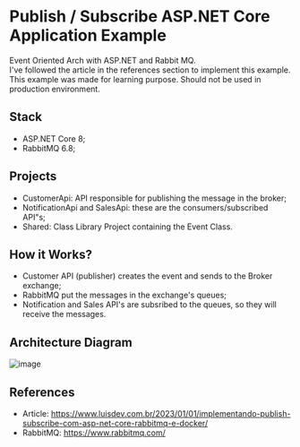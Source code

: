 # Publish / Subscribe ASP.NET Core Application Example
Event Oriented Arch with ASP.NET and Rabbit MQ. <br>
I've followed the article in the references section to implement this example. <br>
This example was made for learning purpose. Should not be used in production environment.

## Stack
- ASP.NET Core 8;
- RabbitMQ 6.8;

## Projects
- CustomerApi: API responsible for publishing the message in the broker;
- NotificationApi and SalesApi: these are the consumers/subscribed API"s;
- Shared: Class Library Project containing the Event Class.

## How it Works?
- Customer API (publisher) creates the event and sends to the Broker exchange;
- RabbitMQ put the messages in the exchange's queues;
- Notification and Sales API's are subsribed to the queues, so they will receive the messages.

## Architecture Diagram
![image](https://github.com/user-attachments/assets/95a838e8-209e-4ef5-8f6c-f820788e48f2)

## References
- Article: https://www.luisdev.com.br/2023/01/01/implementando-publish-subscribe-com-asp-net-core-rabbitmq-e-docker/
- RabbitMQ: https://www.rabbitmq.com/

